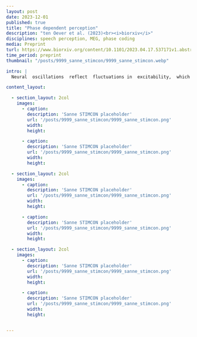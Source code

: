 ```yaml
---
layout: post
date: 2023-12-01
published: true
title: "Phase dependent perception"
description: "ten Oever et al. (2023)<br><i>biorxiv</i>"
disciplines: speech perception, MEG, phase coding
media: Preprint
turl: https://www.biorxiv.org/content/10.1101/2023.04.17.537171v1.abstract
time_period: preprint
thumbnail: "/posts/9999_sanne_stimcon/9999_sanne_stimcon.webp"

intro: |
  Neural  oscillations  reflect  fluctuations in  excitability,  which  biases the  percept of  ambiguous  sensory input.  Why  this  bias  occurs  is  still  not  fully  understood. We  hypothesized that  neural  populations representing likely  events  are  more  sensitive, and thereby become active  on earlier oscillatory  phases, when the ensemble itself is less excitable. Perception of ambiguous input presented during less-excitable phases should therefore be biased towards frequent  or predictable stimuli that  have lower  activation thresholds. Here, we show with computational modelling, psychophysics, and magnetoencephalography such  a  frequency  bias  in  spoken  word  recognition;   a computational  model  matched the  double dissociation found with MEG, where the  phase of oscillations  in  the superior  temporal  gyrus  (STG) and medial  temporal  gyrus  (MTG)  biased  word-identification  behavior  based  on  phoneme and  lexical frequencies, respectively.  These  results  demonstrate  that  oscillations  provide  a  temporal  ordering  of neural activity based on the sensitivity of separable neural populations.

content_layout:

  - section_layout: 2col
    images:
      - caption:
        description: 'Sanne STIMCON placeholder'
        url: '/posts/9999_sanne_stimcon/9999_sanne_stimcon.png'
        width:
        height:

      - caption:
        description: 'Sanne STIMCON placeholder'
        url: '/posts/9999_sanne_stimcon/9999_sanne_stimcon.png'
        width:
        height:

  - section_layout: 2col
    images:
      - caption:
        description: 'Sanne STIMCON placeholder'
        url: '/posts/9999_sanne_stimcon/9999_sanne_stimcon.png'
        width:
        height:

      - caption:
        description: 'Sanne STIMCON placeholder'
        url: '/posts/9999_sanne_stimcon/9999_sanne_stimcon.png'
        width:
        height:

  - section_layout: 2col
    images:
      - caption:
        description: 'Sanne STIMCON placeholder'
        url: '/posts/9999_sanne_stimcon/9999_sanne_stimcon.png'
        width:
        height:

      - caption:
        description: 'Sanne STIMCON placeholder'
        url: '/posts/9999_sanne_stimcon/9999_sanne_stimcon.png'
        width:
        height:


---
```

